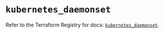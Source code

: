 # `kubernetes_daemonset`

Refer to the Terraform Registry for docs: [`kubernetes_daemonset`](https://registry.terraform.io/providers/hashicorp/kubernetes/2.33.0/docs/resources/daemonset).
